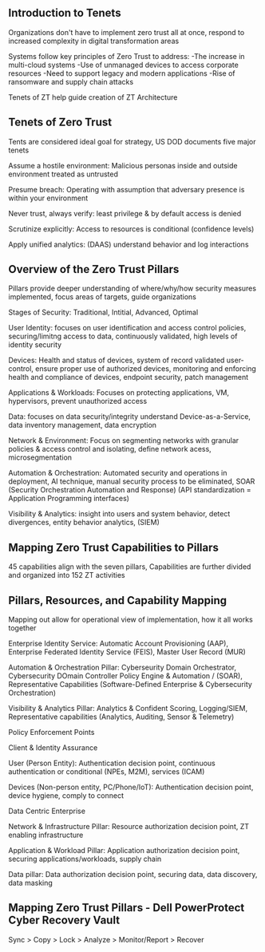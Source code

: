 ## Introduction to Tenets

Organizations don't have to implement zero trust all at once, respond to increased complexity in digital transformation areas

Systems follow key principles of Zero Trust to address: 
-The increase in multi-cloud systems
-Use of unmanaged devices to access corporate resources
-Need to support legacy and modern applications
-Rise of ransomware and supply chain attacks

Tenets of ZT help guide creation of ZT Architecture

## Tenets of Zero Trust

Tents are considered ideal goal for strategy, US DOD documents five major tenets

Assume a hostile environment: Malicious personas inside and outside environment treated as untrusted

Presume breach: Operating with assumption that adversary presence is within your environment

Never trust, always verify: least privilege & by default access is denied

Scrutinize explicitly: Access to resources is conditional (confidence levels)

Apply unified analytics: (DAAS) understand behavior and log interactions

## Overview of the Zero Trust Pillars

Pillars provide deeper understanding of where/why/how security measures implemented, focus areas of targets, guide organizations

Stages of Security: Traditional, Intitial, Advanced, Optimal

User Identity: focuses on user identification and access control policies, securing/limitng access to data, continuously validated, high levels of identity security

Devices: Health and status of devices, system of record validated user-control, ensure proper use of authorized devices, monitoring and enforcing health and compliance of devices, endpoint security, patch management

Applications & Workloads: Focuses on protecting applications, VM, hypervisors, prevent unauthorized access

Data: focuses on data security/integrity understand Device-as-a-Service, data inventory management, data encryption

Network & Environment: Focus on segmenting networks with granular policies & access control and isolating, define network acess, microsegmentation

Automation & Orchestration: Automated security and operations in deployment, AI technique, manual security process to be eliminated, SOAR (Security Orchestration Automation and Response) (API standardization = Application Programming interfaces)

Visibility & Analytics: insight into users and system behavior, detect divergences, entity behavior analytics, (SIEM)

## Mapping Zero Trust Capabilities to Pillars

45 capabilities align with the seven pillars, Capabilities are further divided and organized into 152 ZT activities

## Pillars, Resources, and Capability Mapping

Mapping out allow for operational view of implementation, how it all works together

Enterprise Identity Service: Automatic Account Provisioning (AAP), Enterprise Federated Identity Service (FEIS), Master User Record (MUR)

Automation & Orchestration Pillar: Cyberseurity Domain Orchestrator, Cybersecurity DOmain Controller Policy Engine & Automation / (SOAR), Representative Capabilities (Software-Defined Enterprise & Cybersecurity Orchestration)

Visibility & Analytics Pillar: Analytics & Confident Scoring, Logging/SIEM, Representative capabilities (Analytics, Auditing, Sensor & Telemetry)

Policy Enforcement Points

Client & Identity Assurance

User (Person Entity): Authentication decision point, continuous authentication or conditional (NPEs, M2M), services (ICAM)

Devices (Non-person entity, PC/Phone/IoT): Authentication decision point, device hygiene, comply to connect

Data Centric Enterprise

Network & Infrastructure Pillar: Resource authorization decision point, ZT enabling infrastructure

Application & Workload Pillar: Application authorization decision point, securing applications/workloads, supply chain

Data pillar: Data authorization decision point, securing data, data discovery, data masking

## Mapping Zero Trust Pillars - Dell PowerProtect Cyber Recovery Vault

Sync > Copy > Lock > Analyze > Monitor/Report > Recover
